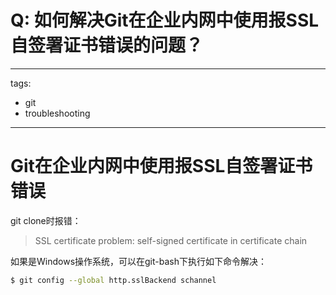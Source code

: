 # Q: 如何解决Git在企业内网中使用报SSL自签署证书错误的问题？

---
tags:
  - git
  - troubleshooting
---
# Git在企业内网中使用报SSL自签署证书错误

git clone时报错：
>SSL certificate problem: self-signed certificate in certificate chain

如果是Windows操作系统，可以在git-bash下执行如下命令解决：
```bash
$ git config --global http.sslBackend schannel
```
